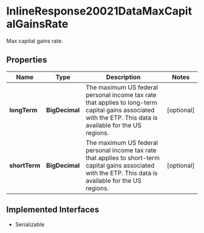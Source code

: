 

# InlineResponse20021DataMaxCapitalGainsRate

Max capital gains rate.

## Properties

Name | Type | Description | Notes
------------ | ------------- | ------------- | -------------
**longTerm** | **BigDecimal** | The maximum US federal personal income tax rate that applies to long-term capital gains associated with the ETP. This data is available for the US regions. |  [optional]
**shortTerm** | **BigDecimal** | The maximum US federal personal income tax rate that applies to short-term capital gains associated with the ETP. This data is available for the US regions. |  [optional]


## Implemented Interfaces

* Serializable



